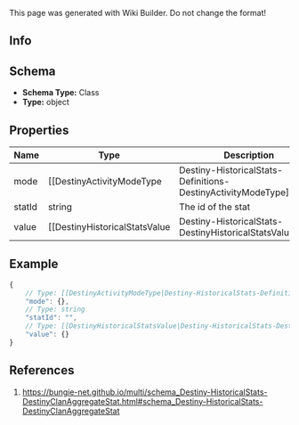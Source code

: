 <span class="wiki-builder">This page was generated with Wiki Builder. Do not change the format!</span>

## Info

## Schema
* **Schema Type:** Class
* **Type:** object

## Properties
Name | Type | Description
---- | ---- | -----------
mode | [[DestinyActivityModeType|Destiny-HistoricalStats-Definitions-DestinyActivityModeType]]:Enum | The id of the mode of stats (allPvp, allPvE, etc)
statId | string | The id of the stat
value | [[DestinyHistoricalStatsValue|Destiny-HistoricalStats-DestinyHistoricalStatsValue]] | Value of the stat for this player

## Example
```javascript
{
    // Type: [[DestinyActivityModeType|Destiny-HistoricalStats-Definitions-DestinyActivityModeType]]:Enum
    "mode": {},
    // Type: string
    "statId": "",
    // Type: [[DestinyHistoricalStatsValue|Destiny-HistoricalStats-DestinyHistoricalStatsValue]]
    "value": {}
}

```

## References
1. https://bungie-net.github.io/multi/schema_Destiny-HistoricalStats-DestinyClanAggregateStat.html#schema_Destiny-HistoricalStats-DestinyClanAggregateStat
